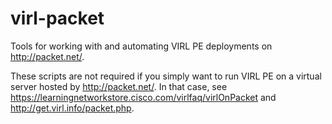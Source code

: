 virl-packet
===========

Tools for working with and automating VIRL PE deployments on http://packet.net/.  

These scripts are not required if you simply want to run VIRL PE on a virtual server hosted by http://packet.net/.  In that case, see https://learningnetworkstore.cisco.com/virlfaq/virlOnPacket and http://get.virl.info/packet.php.

